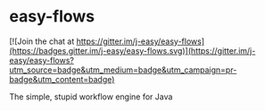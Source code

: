 # easy-flows

[![Join the chat at https://gitter.im/j-easy/easy-flows](https://badges.gitter.im/j-easy/easy-flows.svg)](https://gitter.im/j-easy/easy-flows?utm_source=badge&utm_medium=badge&utm_campaign=pr-badge&utm_content=badge)

The simple, stupid workflow engine for Java
